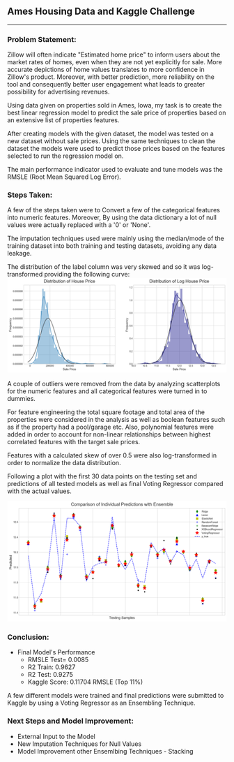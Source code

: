 ## Ames Housing Data and Kaggle Challenge
---

### Problem Statement:

Zillow will often indicate "Estimated home price" to inform users about the market rates of homes, even when they are not
yet explicitly for sale. More accurate depictions of home values translates to more confidence in Zillow's product.
Moreover, with better prediction, more reliability on the tool and consequently better user engagement what leads to
greater possibility for advertising revenues.

Using data given on properties sold in Ames, Iowa, my task is to create the best linear regression model to predict the sale
price of properties based on an extensive list of properties features.

After creating models with the given dataset, the model was tested on a new dataset without sale prices. Using the same
techniques to clean the dataset the models were used to predict those prices based on the features selected to run the
regression model on.

The main performance indicator used to evaluate and tune models was the RMSLE (Root Mean Squared Log Error).

### Steps Taken:
A few of the steps taken were to Convert a few of the categorical features into numeric features. Moreover, By using the data dictionary a lot of null values were actually replaced with a '0' or 'None'.

The imputation techniques used were mainly using the median/mode of the training dataset into both training and testing datasets, avoiding any data leakage.

The distribution of the label column was very skewed and so it was log-transformed providing the following curve:
![Label Distribution](./images/label.png)

A couple of outliers were removed from the data by analyzing scatterplots for the numeric features and all categorical features were turned in to dummies.

For feature engineering the total square footage and total area of the properties were considered in the analysis as well as boolean features such as if the property had a pool/garage etc. Also, polynomial features were added in order to account for non-linear relationships between highest correlated features with the target sale prices.

Features with a calculated skew of over 0.5 were also log-transformed in order to normalize the data distribution.

Following a plot with the first 30 data points on the testing set and predictions of all tested models as well as final Voting Regressor compared with the actual values.

![Predictions](./images/results.png)

### Conclusion:
- Final Model's Performance
  - RMSLE Test= 0.0085
  - R2 Train: 0.9627
  - R2 Test: 0.9275
  - Kaggle Score: 0.11704 RMSLE (Top 11%)

A few different models were trained and final predictions were submitted to Kaggle by using a Voting Regressor as an Ensembling Technique.

### Next Steps and Model Improvement:
- External Input to the Model
- New Imputation Techniques for Null Values
- Model Improvement other Ensemlbing Techniques - Stacking
